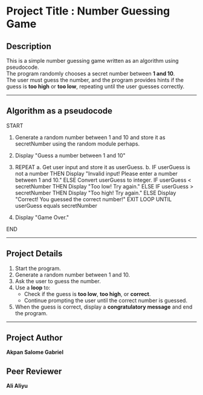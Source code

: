 # **Project Title** :  Number Guessing Game

##  **Description**
This is a simple number guessing game written as an algorithm using pseudocode.  
The program randomly chooses a secret number between **1 and 10**.  
The user must guess the number, and the program provides hints if the guess is **too high** or **too low**, repeating until the user guesses correctly.

---

## **Algorithm as a pseudocode**

START

1. Generate a random number between 1 and 10 and store it as secretNumber using the random module perhaps.

2. Display "Guess a number between 1 and 10"

3. REPEAT
      a. Get user input and store it as userGuess.
      b. IF userGuess is not a number THEN
             Display "Invalid input! Please enter a number between 1 and 10."
         ELSE
             Convert userGuess to integer.
             IF userGuess < secretNumber THEN
                 Display "Too low! Try again."
             ELSE IF userGuess > secretNumber THEN
                 Display "Too high! Try again."
             ELSE
                 Display "Correct! You guessed the correct number!"
                 EXIT LOOP
   UNTIL userGuess equals secretNumber

4. Display "Game Over."

END

---

##  **Project Details**
1. Start the program.
2. Generate a random number between 1 and 10.
3. Ask the user to guess the number.
4. Use a **loop** to:
   - Check if the guess is **too low**, **too high**, or **correct**.
   - Continue prompting the user until the correct number is guessed.
5. When the guess is correct, display a **congratulatory message** and end the program.

---
## Project Author
**Akpan Salome Gabriel**

## Peer Reviewer
**Ali Aliyu**